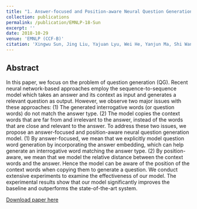 ```yaml
---
title: "1. Answer-focused and Position-aware Neural Question Generation"
collection: publications
permalink: /publication/EMNLP-18-Sun
excerpt: ''
date: 2018-10-29
venue: 'EMNLP (CCF-B)'
citation: 'Xingwu Sun, Jing Liu, Yajuan Lyu, Wei He, Yanjun Ma, Shi Wang: Answer-focused and Position-aware Neural Question Generation. EMNLP 2018: 3930-3939'
---
```

Abstract
--
In this paper, we focus on the problem of question generation (QG). Recent neural network-based approaches employ the sequence-to-sequence model which takes an answer and its context as input and generates a relevant question as output. However, we observe two major issues with these approaches: (1) The generated interrogative words (or question words) do not match the answer type. (2) The model copies the context words that are far from and irrelevant to the answer, instead of the words that are close and relevant to the answer. To address these two issues, we propose an answer-focused and position-aware neural question generation model. (1) By answer-focused, we mean that we explicitly model question word generation by incorporating the answer embedding, which can help generate an interrogative word matching the answer type. (2) By position-aware, we mean that we model the relative distance between the context words and the answer. Hence the model can be aware of the position of the context words when copying them to generate a question. We conduct extensive experiments to examine the effectiveness of our model. The experimental results show that our model significantly improves the baseline and outperforms the state-of-the-art system.

[Download paper here](https://aclanthology.org/D18-1427/)

